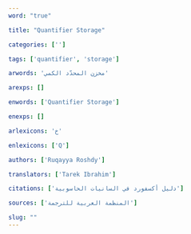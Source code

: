 ```yaml
---
word: "true"

title: "Quantifier Storage"

categories: ['']

tags: ['quantifier', 'storage']

arwords: 'مخزن المحدّد الكمي'

arexps: []

enwords: ['Quantifier Storage']

enexps: []

arlexicons: 'خ'

enlexicons: ['Q']

authors: ['Ruqayya Roshdy']

translators: ['Tarek Ibrahim']

citations: ['دليل أكسفورد في السانيات الحاسوبية']

sources: ['المنظمة العربية للترجمة']

slug: ""
---
```

